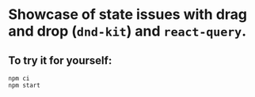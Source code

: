 # Showcase of state issues with drag and drop (`dnd-kit`) and `react-query`.

## To try it for yourself:

```
npm ci
npm start
```
